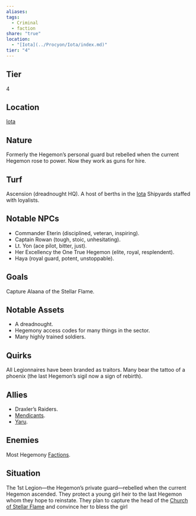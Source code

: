 ```yaml
---
aliases: 
tags:
  - Criminal
  - faction
share: "true"
location:
  - "[Iota](../Procyon/Iota/index.md)"
tier: "4"
---
```

## Tier

4

## Location

[Iota](../Procyon/Iota/index.md)

## Nature
Formerly the Hegemon’s personal guard but rebelled when the current Hegemon rose to power. Now they work as guns for hire.

## Turf
Ascension (dreadnought HQ). A host of berths in the [Iota](../Procyon/Iota/index.md) Shipyards staffed with loyalists.

## Notable NPCs
- Commander Eterin (disciplined, veteran, inspiring).
- Captain Rowan (tough, stoic, unhesitating).
- Lt. Yon (ace pilot, bitter, just).
- Her Excellency the One True Hegemon (elite, royal, resplendent).
- Haya (royal guard, potent, unstoppable).

## Goals
Capture Alaana of the Stellar Flame.

## Notable Assets
- A dreadnought.
- Hegemony access codes for many things in the sector.
- Many highly trained soldiers.

## Quirks
All Legionnaires have been branded as traitors. Many bear the tattoo of a phoenix (the last Hegemon’s sigil now a sign of rebirth).

## Allies
- Draxler’s Raiders.
- [Mendicants](./Mendicants.md).
- [Yaru](./Yaru.md).

## Enemies
Most Hegemony [Factions](./index.md).

## Situation
The 1st Legion—the Hegemon’s private guard—rebelled when the current Hegemon ascended. They protect a young girl heir to the last Hegemon whom they hope to reinstate. They plan to capture the head of the [Church of Stellar Flame](./Church%20of%20Stellar%20Flame.md) and convince her to bless the girl 